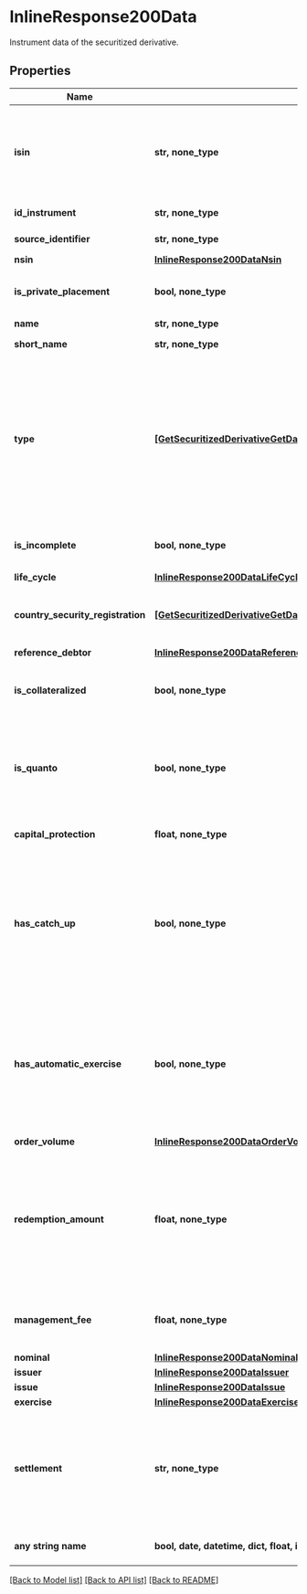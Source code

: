 # InlineResponse200Data

Instrument data of the securitized derivative.

## Properties
Name | Type | Description | Notes
------------ | ------------- | ------------- | -------------
**isin** | **str, none_type** | The International Securities Identification Number (ISIN) of the instrument. The ISIN is a 12-character code of digits and upper-case letters that uniquely identifies an instrument. | [optional] 
**id_instrument** | **str, none_type** | MDG identifier of the instrument. | [optional] 
**source_identifier** | **str, none_type** | Identifier used in the request. | [optional] 
**nsin** | [**InlineResponse200DataNsin**](InlineResponse200DataNsin.md) |  | [optional] 
**is_private_placement** | **bool, none_type** | If true, the instrument is part of a private placement and therefore not publicly traded. | [optional] 
**name** | **str, none_type** | Name of the instrument. | [optional] 
**short_name** | **str, none_type** | Short name of the instrument. | [optional] 
**type** | [**[GetSecuritizedDerivativeGetDataTypeItems]**](GetSecuritizedDerivativeGetDataTypeItems.md) | Instrument type as defined by FactSet Digital Solutions. Instrument types are arranged in a hierarchy, with the first level representing the most coarse granularity and further levels successively refining the granularity (see MDG category system 18). Please refer to endpoint &#x60;/category/get&#x60; for possible values. | [optional] 
**is_incomplete** | **bool, none_type** | If true, the data supplier has marked the data for this instrument as incomplete. | [optional] 
**life_cycle** | [**InlineResponse200DataLifeCycle**](InlineResponse200DataLifeCycle.md) |  | [optional] 
**country_security_registration** | [**[GetSecuritizedDerivativeGetDataCountrySecurityRegistrationItems]**](GetSecuritizedDerivativeGetDataCountrySecurityRegistrationItems.md) | List of countries where the instrument is registered. See endpoint &#x60;/basic/region/country/list&#x60; for possible values. | [optional] 
**reference_debtor** | [**InlineResponse200DataReferenceDebtor**](InlineResponse200DataReferenceDebtor.md) |  | [optional] 
**is_collateralized** | **bool, none_type** | If true, this instrument is protected against an issuer default by collateral (e.g. COSI collateralization by SIX Swiss Exchange). | [optional] 
**is_quanto** | **bool, none_type** | If true, the risk of exchange rate fluctuations between the value unit of the underlying (all of them, in case of multiple underlyings) and the value unit of the redemption is hedged. | [optional] 
**capital_protection** | **float, none_type** | Proportion of the nominal amount protected against loss, usually 100%. | [optional] 
**has_catch_up** | **bool, none_type** | If true, the instrument has a so-called \&quot;memory feature\&quot; (also called \&quot;catch up\&quot;). This means that a conditional payment that has not been paid out could be paid on a subsequent payment date if the condition is then satisfied. | [optional] 
**has_automatic_exercise** | **bool, none_type** | If true, the instrument will be automatically exercised at termination (such as maturity, premature call, or premature payout). It prevents such products from becoming worthless, meaning the investor does not have to undertake any steps in order to receive the payable amount. | [optional] 
**order_volume** | [**InlineResponse200DataOrderVolume**](InlineResponse200DataOrderVolume.md) |  | [optional] 
**redemption_amount** | **float, none_type** | Actual redemption amount after expiry (e.g. knock out, maturity etc) for securitized derivatives with a so-called knock-out feature. The currency of the redemption amount is given by &#x60;issue.valueUnit&#x60; and is always a main currency for securitized derivatives with that feature.  | [optional] 
**management_fee** | **float, none_type** | Management fee paid annually by the investor to the issuer of the securitized derivative instrument. | [optional] 
**nominal** | [**InlineResponse200DataNominal**](InlineResponse200DataNominal.md) |  | [optional] 
**issuer** | [**InlineResponse200DataIssuer**](InlineResponse200DataIssuer.md) |  | [optional] 
**issue** | [**InlineResponse200DataIssue**](InlineResponse200DataIssue.md) |  | [optional] 
**exercise** | [**InlineResponse200DataExercise**](InlineResponse200DataExercise.md) |  | [optional] 
**settlement** | **str, none_type** | Settlement is the fulfillment of the issuer&#39;s contractual obligations arising from the securitized derivative. Depending on the terms, the underlying asset may be delivered physically or its equivalent monetary value may be payed out. | Value | Description | | --- | --- | | cash | Transfer of a cash amount. | | physical | Physical delivery of the underlying asset. | | either | Cash or physical, at the discretion of the issuer. |   | [optional] 
**any string name** | **bool, date, datetime, dict, float, int, list, str, none_type** | any string name can be used but the value must be the correct type | [optional]

[[Back to Model list]](../README.md#documentation-for-models) [[Back to API list]](../README.md#documentation-for-api-endpoints) [[Back to README]](../README.md)


